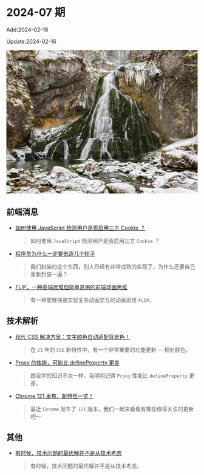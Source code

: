 <!--
 * @Description: weekly-07
 * @Author: zoeblow
 * @Email: zoeblow@gmail.com
 * @Date: 2024-01-01 17:20:35
 * @LastEditors: wangfuyuan
 * @LastEditTime: 2024-02-23 16:02:39
 * @FilePath: \nuofe-weekly1\2024\weekly-07.md
 -->

# 2024-07 期

Add:2024-02-16

Update:2024-02-16

![202407](../images/2024/202407.jpg)

## 前端消息

- [如何使用 JavaScript 检测用户是否启用三方 Cookie ？](https://mp.weixin.qq.com/s/OjpzmJDII1jy3ZSuc6eOGA)

  > 如何使用 `JavaScript` 检测用户是否启用三方 `Cookie` ？

- [程序员为什么一定要去造几个轮子](https://mp.weixin.qq.com/s/FNXPUE2IhXwMSqFeT30dGQ)

  > 我们封装的这个东西，别人已经有非常成熟的实现了，为什么还要自己重新封装一遍？

- [FLIP，一种高端优雅但简单易用的前端动画思维](https://mp.weixin.qq.com/s/M30qFRhJSt5BGGK-D9Np5A)

  > 有一种能够快速实现复杂动画交互的动画思维 `FLIP`。

## 技术解析

- [现代 CSS 解决方案：文字颜色自动适配背景色！](https://mp.weixin.qq.com/s/Qw9FaOD7IiQprPsplSFCWg)

  > 在 `23` 年的 `CSS` 新特性中，有一个非常重要的功能更新 -- 相对颜色。

- [Proxy 的性能，可能比 defineProperty 更差](https://mp.weixin.qq.com/s/fU591Z7RSK4qquFmQd0V_A)

  > 跟我学的知识不太一样，我明明记得 `Proxy` 性能比 `defineProperty` 更差。

- [Chrome 121 发布，新特性一览！](https://mp.weixin.qq.com/s/d9IlCfillXBn1VUjK-YryQ)

  > 最近 `Chrome` 发布了 `121` 版本，我们一起来看看有哪些值得关注的更新吧～

## 其他

- [有时候，技术问题的最优解并不是从技术考虑](https://mp.weixin.qq.com/s/Xu-ERj-9z_zLgLqnadimyA)

  > 有时候，技术问题的最优解并不是从技术考虑。

